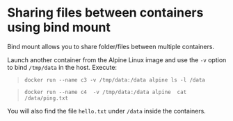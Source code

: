 # Sharing files between containers using bind mount

Bind mount allows you to share folder/files between multiple containers.

Launch another container from the Alpine Linux image and use the `-v` option to bind `/tmp/data` in the host. Execute:

> `docker run --name c3 -v /tmp/data:/data alpine ls -l /data`

> `docker run --name c4  -v /tmp/data:/data alpine  cat /data/ping.txt`

You will also find the file `hello.txt` under `/data` inside the containers.